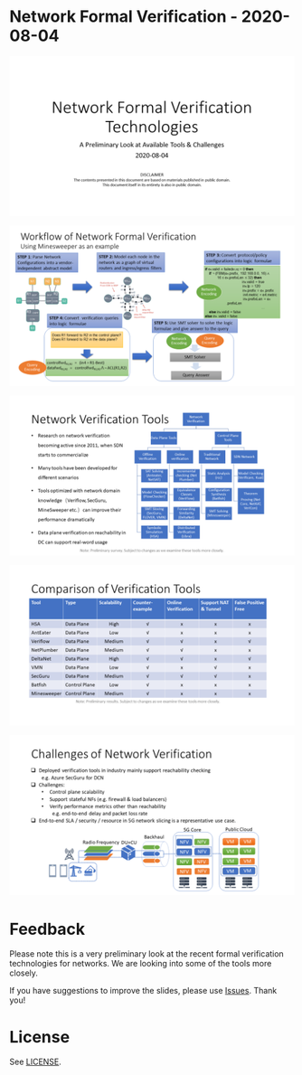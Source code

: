 # Network Formal Verification - 2020-08-04

![Slide01](img/p01.png)

![Slide02](img/p02.png)

![Slide03](img/p03.png)

![Slide04](img/p04.png)

![Slide05](img/p05.png)

# Feedback

Please note this is a very preliminary look at the recent formal verification technologies for networks. We are looking into some of the  tools more closely.

If you have suggestions to improve the slides, please use [Issues](../../../issues). Thank you!

# License

See [LICENSE](../LICENSE).
